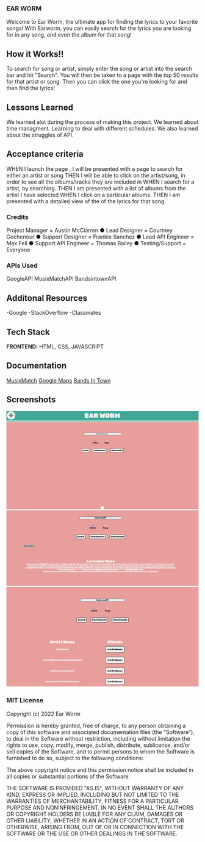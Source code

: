 ### EAR WORM
Welcome to Ear Worm, the ultimate app for finding the lyrics to your favorite songs! With Earworm, you can easily search for the lyrics you are looking for in any song, and even the album for that song!



## How it Works!!
To search for song or artist, simply enter the song or artist into the search bar and hit "Search". You will then be taken to a page with the top 50 results for that artist or song. Then you can click the one you're looking for and then find the lyrics! 



## Lessons Learned
We learned alot during the process of making this project. 
We learned about time managment. Learning to deal with different schedules. 
We also learned about the struggles of API.


## Acceptance criteria
WHEN I launch the page , I will be presented with a page to search for either an artist or song
THEN I will be able to click on the artist/song, in order to see all the albums/tracks they are included in
WHEN I search for a artist, by searching.
THEN I am presented with a list of albums from the artist I have selected
WHEN I click on a particular albums.
THEN I am presented with a detailed view of the of the lyrics for that song.



### Credits
Project Manager = Austin McClarren 
● Lead Designer  = Courtney Gochenour
● Support Designer =  Frankie Sanchez
● Lead API Engineer = Max Fell
● Support API Engineer = Thomas Bailey
● Testing/Support = Everyone




### APIs Used
GoogleAPI
MusixMatchAPI
BandsintownAPI


## Additonal Resources
-Google
-StackOverflow
-Classmates


## Tech Stack

**FRONTEND:** HTML, CSS, JAVASCRIPT



## Documentation

[MusixMatch](https://developer.musixmatch.com/documentation/api-reference/track-lyrics-get)
[Google Maps](https://mapsplatform.google.com/maps-products/dynamic-maps/?utm_source=search&utm_medium=googleads&utm_campaign=brand_core_exa_desk_mobile_us&gclid=CjwKCAiAwc-dBhA7EiwAxPRylC0EHfED0nteKrOpo_8-ibhUmbmIC3H0CkdUp9UF3oUZWXo84bA_RhoCDQEQAvD_BwE&gclsrc=aw.ds)
[Bands In Town](https://artists.bandsintown.com/support/api-installation)




## Screenshots
![App Screenshot](./assets/images/front%20page.png)
![App Screenshot](./assets/images/lyricsforthetract.png)
![App Screenshot](./assets/images/stuff%20with%20the%20artist.png)






### MIT License

Copyright (c) 2022 Ear Worm

Permission is hereby granted, free of charge, to any person obtaining a copy
of this software and associated documentation files (the "Software"), to deal
in the Software without restriction, including without limitation the rights
to use, copy, modify, merge, publish, distribute, sublicense, and/or sell
copies of the Software, and to permit persons to whom the Software is
furnished to do so, subject to the following conditions:

The above copyright notice and this permission notice shall be included in all
copies or substantial portions of the Software.

THE SOFTWARE IS PROVIDED "AS IS", WITHOUT WARRANTY OF ANY KIND, EXPRESS OR
IMPLIED, INCLUDING BUT NOT LIMITED TO THE WARRANTIES OF MERCHANTABILITY,
FITNESS FOR A PARTICULAR PURPOSE AND NONINFRINGEMENT. IN NO EVENT SHALL THE
AUTHORS OR COPYRIGHT HOLDERS BE LIABLE FOR ANY CLAIM, DAMAGES OR OTHER
LIABILITY, WHETHER IN AN ACTION OF CONTRACT, TORT OR OTHERWISE, ARISING FROM,
OUT OF OR IN CONNECTION WITH THE SOFTWARE OR THE USE OR OTHER DEALINGS IN THE
SOFTWARE.